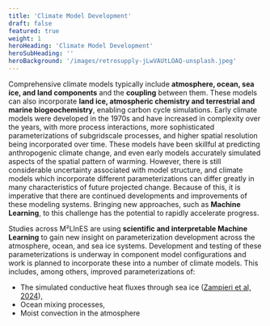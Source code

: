 ```yaml
---
title: 'Climate Model Development'
draft: false
featured: true
weight: 1
heroHeading: 'Climate Model Development'
heroSubHeading: ''
heroBackground: '/images/retrosupply-jLwVAUtLOAQ-unsplash.jpeg'
---
```


Comprehensive climate models typically include **atmosphere, ocean, sea ice, and land components** and the **coupling** between them. These models can also incorporate **land ice, atmospheric chemistry and terrestrial and marine biogeochemistry**, enabling carbon cycle simulations. Early climate models were developed in the 1970s and have increased in complexity over the years, with more process interactions, more sophisticated parameterizations of subgridscale processes, and higher spatial resolution being incorporated over time. These models have been skillful at predicting anthropogenic climate change, and even early models accurately simulated aspects of the spatial pattern of warming. However, there is still considerable uncertainty associated with model structure, and climate models which incorporate different parameterizations can differ greatly in many characteristics of future projected change. Because of this, it is imperative that there are continued developments and improvements of these modeling systems. Bringing new approaches, such as **Machine Learning**, to this challenge has the potential to rapidly accelerate progress.

Studies across M²LInES are using **scientific and interpretable Machine Learning** to gain new insight on parameterization development across the atmosphere, ocean, and sea ice systems. Development and testing of these parameterizations is underway in component model configurations and work is planned to incorporate these into a number of climate models. This includes, among others, improved parameterizations of:
* The simulated conductive heat fluxes through sea ice ([Zampieri et al, 2024](https://agupubs.onlinelibrary.wiley.com/doi/10.1029/2023GL106760)),
* Ocean mixing processes,
* Moist convection in the atmosphere
